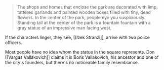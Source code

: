 >The shops and homes that enclose the park are decorated with limp, tattered garlands and painted wooden boxes filled with tiny, dead flowers.
>In the center of the park, people eye you suspiciously. Standing tall at the center of the park is a fountain fountain with a gray statue of an impressive man facing west. 

If the characters linger, they see, [[Izek Stranzi]], arrive with two police officers.

Most people have no idea whom the statue in the square represents. Don [[Vargas Vallakovich]] claims it is Boris Vallakovich, his ancestor and one of the city's founders, but there's no noticeable family resemblance.